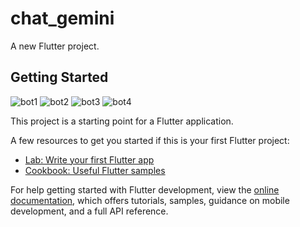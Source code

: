 # chat_gemini

A new Flutter project.

## Getting Started
![bot1](https://github.com/user-attachments/assets/68bd7a22-c4ea-41d5-9aaa-aea1ec156061)
![bot2](https://github.com/user-attachments/assets/2eb8c13a-0105-4c4c-8976-63ce7c765d99)
![bot3](https://github.com/user-attachments/assets/bf5204f3-9136-460c-854e-3794d0b96db7)
![bot4](https://github.com/user-attachments/assets/1a58667e-6857-48dc-9758-e3a344016553)



This project is a starting point for a Flutter application.

A few resources to get you started if this is your first Flutter project:

- [Lab: Write your first Flutter app](https://docs.flutter.dev/get-started/codelab)
- [Cookbook: Useful Flutter samples](https://docs.flutter.dev/cookbook)

For help getting started with Flutter development, view the
[online documentation](https://docs.flutter.dev/), which offers tutorials,
samples, guidance on mobile development, and a full API reference.
